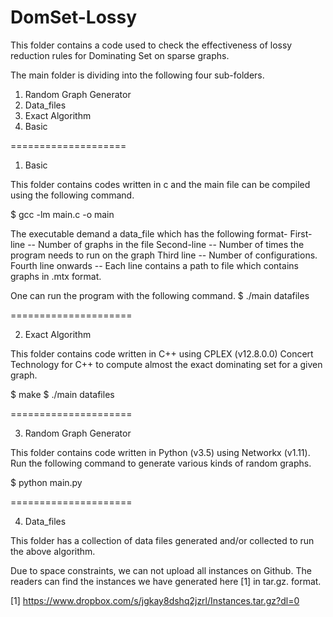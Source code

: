 # DomSet-Lossy

This folder contains a code used to check the effectiveness of lossy reduction rules for Dominating Set on sparse graphs.

The main folder is dividing into the following four sub-folders.


1. Random Graph Generator
2. Data_files
3. Exact Algorithm
1. Basic

====================

1. Basic

This folder contains codes written in c and the main file can be compiled using the following command.

$ gcc -lm main.c -o main

The executable demand a data_file which has the following format-
First-line -- Number of graphs in the file
Second-line -- Number of times the program needs to run on the graph
Third line -- Number of configurations.
Fourth line onwards -- Each line contains a path to file which contains graphs in .mtx format.

 One can run the program with the following command.
$ ./main datafiles

=====================

2. Exact Algorithm

This folder contains code written in C++ using CPLEX (v$12.8.0.0$) Concert Technology for C++ to compute almost the exact dominating set for a given graph.

$ make
$ ./main datafiles

=====================

3. Random Graph Generator

This folder contains code written in Python (v3.5) using Networkx (v$1.11$). Run the following command to generate various kinds of random graphs.

$ python main.py

=====================

4. Data_files

This folder has a collection of data files generated and/or collected to run the above algorithm.

Due to space constraints, we can not upload all instances on Github. The readers can find the instances we have generated here [1] in tar.gz. format.


[1] https://www.dropbox.com/s/jgkay8dshq2jzrl/Instances.tar.gz?dl=0
